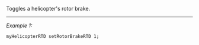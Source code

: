 Toggles a helicopter's rotor brake.


---
*Example 1:*
```sqf
myHelicopterRTD setRotorBrakeRTD 1;
```